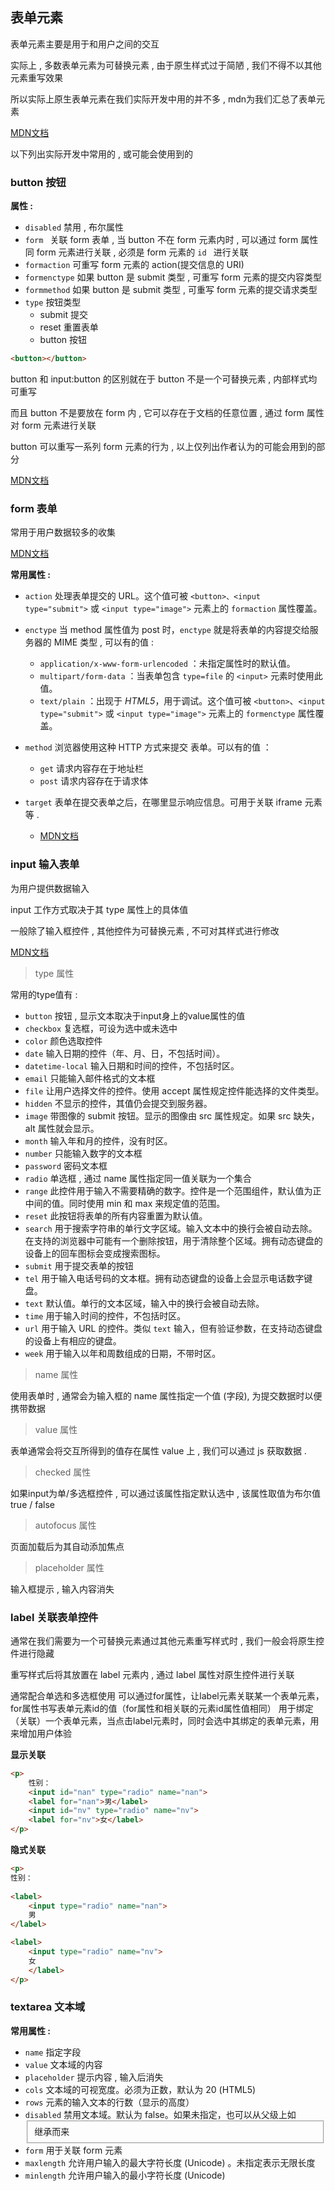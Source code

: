 ## 表单元素

表单元素主要是用于和用户之间的交互

实际上 , 多数表单元素为可替换元素 , 由于原生样式过于简陋 , 我们不得不以其他元素重写效果

所以实际上原生表单元素在我们实际开发中用的并不多 , mdn为我们汇总了表单元素

<a href="https://developer.mozilla.org/zh-CN/docs/Web/HTML/Element#%E8%A1%A8%E5%8D%95" target="_blank">MDN文档</a> 

以下列出实际开发中常用的 , 或可能会使用到的



### button 按钮

**属性 :** 

- `disabled` 禁用 , 布尔属性
- `form ` 关联 form 表单 , 当 button 不在 form 元素内时 , 可以通过 form 属性同 form 元素进行关联 ,  必须是 form 元素的 `id ` 进行关联
- `formaction` 可重写 form 元素的 action(提交信息的 URI)
- `formenctype` 如果 button 是 submit 类型 , 可重写 form 元素的提交内容类型
- `formmethod` 如果 button 是 submit 类型 , 可重写 form 元素的提交请求类型
- `type` 按钮类型
  - submit 提交
  - reset 重置表单
  - button 按钮



```html
<button></button>
```



button 和 input:button 的区别就在于 button 不是一个可替换元素 , 内部样式均可重写

而且 button 不是要放在 form 内 , 它可以存在于文档的任意位置 , 通过 form 属性对 form 元素进行关联

button 可以重写一系列 form 元素的行为 , 以上仅列出作者认为的可能会用到的部分

<a href="https://developer.mozilla.org/zh-CN/docs/Web/HTML/Element/button" target="_blank">MDN文档</a> 



### form 表单

常用于用户数据较多的收集

<a href="https://developer.mozilla.org/zh-CN/docs/Web/HTML/Element/form" target="_blank">MDN文档</a> 

**常用属性 :** 

- `action` 处理表单提交的 URL。这个值可被 `<button>、<input type="submit">` 或 `<input type="image">` 元素上的 `formaction` 属性覆盖。

- `enctype` 当 method 属性值为 post 时，`enctype` 就是将表单的内容提交给服务器的 MIME 类型  , 可以有的值 : 
  - `application/x-www-form-urlencoded` ：未指定属性时的默认值。
  - `multipart/form-data` ：当表单包含 `type=file` 的 `<input>` 元素时使用此值。
  - `text/plain` ：出现于 *HTML5*，用于调试。这个值可被 `<button>`、`<input type="submit">` 或 `<input type="image">` 元素上的 `formenctype` 属性覆盖。
- `method` 浏览器使用这种 HTTP 方式来提交 表单。可以有的值 ：
  - `get` 请求内容存在于地址栏
  - `post` 请求内容存在于请求体
- `target` 表单在提交表单之后，在哪里显示响应信息。可用于关联 iframe 元素等 .
  -  <a href="https://developer.mozilla.org/zh-CN/docs/Web/HTML/Element/form#attr-target" target="_blank">MDN文档</a> 



### input 输入表单

为用户提供数据输入

input 工作方式取决于其 type 属性上的具体值

一般除了输入框控件 , 其他控件为可替换元素 , 不可对其样式进行修改

<a href="https://developer.mozilla.org/zh-CN/docs/Web/HTML/Element/Input" target="_blank">MDN文档</a> 



> type 属性

常用的type值有 : 

- `button` 按钮 , 显示文本取决于input身上的value属性的值
- `checkbox` 复选框，可设为选中或未选中
- `color` 颜色选取控件
- `date` 输入日期的控件（年、月、日，不包括时间）。
- `datetime-local` 输入日期和时间的控件，不包括时区。
- `email` 只能输入邮件格式的文本框
- `file` 让用户选择文件的控件。使用 accept 属性规定控件能选择的文件类型。
- `hidden` 不显示的控件，其值仍会提交到服务器。
- `image` 带图像的 submit 按钮。显示的图像由 src 属性规定。如果 src 缺失，alt 属性就会显示。
- `month` 输入年和月的控件，没有时区。
- `number` 只能输入数字的文本框
- `password` 密码文本框
- `radio` 单选框 , 通过 name 属性指定同一值关联为一个集合
- `range` 此控件用于输入不需要精确的数字。控件是一个范围组件，默认值为正中间的值。同时使用 min 和 max 来规定值的范围。
- `reset` 此按钮将表单的所有内容重置为默认值。
- `search` 用于搜索字符串的单行文字区域。输入文本中的换行会被自动去除。在支持的浏览器中可能有一个删除按钮，用于清除整个区域。拥有动态键盘的设备上的回车图标会变成搜索图标。
- `submit` 用于提交表单的按钮
- `tel` 用于输入电话号码的文本框。拥有动态键盘的设备上会显示电话数字键盘。
- `text`  默认值。单行的文本区域，输入中的换行会被自动去除。
- `time` 用于输入时间的控件，不包括时区。
- `url` 用于输入 URL 的控件。类似 `text` 输入，但有验证参数，在支持动态键盘的设备上有相应的键盘。
- `week` 用于输入以年和周数组成的日期，不带时区。	



> name 属性

使用表单时 , 通常会为输入框的 name 属性指定一个值 (字段), 为提交数据时以便携带数据



> value 属性

表单通常会将交互所得到的值存在属性 value 上 , 我们可以通过 js 获取数据 . 



> checked 属性

如果input为单/多选框控件 , 可以通过该属性指定默认选中 , 该属性取值为布尔值 true / false



> autofocus 属性

页面加载后为其自动添加焦点



> placeholder 属性

输入框提示 , 输入内容消失



### label 关联表单控件

通常在我们需要为一个可替换元素通过其他元素重写样式时 , 我们一般会将原生控件进行隐藏

重写样式后将其放置在 label 元素内 , 通过 label 属性对原生控件进行关联

通常配合单选和多选框使用
可以通过for属性，让label元素关联某一个表单元素，for属性书写表单元素id的值（for属性和相关联的元素id属性值相同）
用于绑定（关联）一个表单元素，当点击label元素时，同时会选中其绑定的表单元素，用来增加用户体验

**显示关联**

```html
<p>
    性别：
    <input id="nan" type="radio" name="nan">
    <label for="nan">男</label>
    <input id="nv" type="radio" name="nv">
    <label for="nv">女</label>
</p>
```

**隐式关联**
```html
<p>
性别：
    
<label>
	<input type="radio" name="nan">
	男
</label>

<label>
	<input type="radio" name="nv">
	女
	</label>
</p>
```



### textarea 文本域

**常用属性 :** 

- `name` 指定字段
- `value` 文本域的内容
- `placeholder` 提示内容 , 输入后消失
- `cols` 文本域的可视宽度。必须为正数，默认为 20 (HTML5)
- `rows` 元素的输入文本的行数（显示的高度）
- `disabled` 禁用文本域。默认为 false。如果未指定，也可以从父级上如<fieldset>继承而来
- `form` 用于关联 form 元素
- `maxlength` 允许用户输入的最大字符长度 (Unicode) 。未指定表示无限长度
- `minlength` 允许用户输入的最小字符长度 (Unicode)

